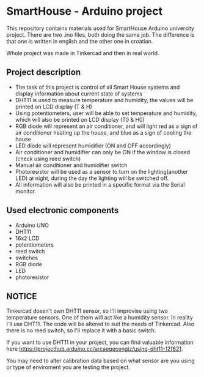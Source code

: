 # SmartHouse - Arduino project

This repository contains materials used for SmartHouse Arduino university project. 
There are two .ino files, both doing the same job.
The difference is that one is written in english and the other one in croatian.

Whole project was made in Tinkercad and then in real world.

## Project description

  - The task of this project is control of all Smart House systems 
    and display information about current state of systems
  - DHT11 is used to measure temperature and humidity, the values will be printed on LCD display (T & H)
  - Using potentiometers, user will be able to set temperature and humidity, which will also be printed on LCD display (T0 & H0)
  - RGB diode will represent an air conditioner, and will light red as a sign of air conditioner heating up the house,
    and blue as a sign of cooling the house
  - LED diode will represent humidifier (ON and OFF accordingly)
  - Air conditioner and humidifier can only be ON if the window is closed (check using reed switch)
  - Manual air conditioner and humidifier switch
  - Photoresistor will be used as a sensor to turn on the lighting(another LED) at night,
    during the day the lighting will be switched off.
  - All information will also be printed in a specific format via the Serial monitor.

## Used electronic components
  
  - Arduino UNO
  - DHT11
  - 16x2 LCD
  - potentiometers
  - reed switch
  - switches
  - RGB diode
  - LED
  - photoresistor

## NOTICE

  Tinkercad doesn't own DHT11 sensor, so I'll improvise using two temperature sensors. One of them will act like a humidity sensor. 
  In reality I'll use DHT11. The code will be altered to suit the needs of Tinkercad.
  Also there is no reed switch, so I'll replace it with a basic switch.

  If you want to use DHT11 in your project,
  you can find valuable information here https://projecthub.arduino.cc/arcaegecengiz/using-dht11-12f621.

  You may need to alter calibration data based on what sensor are you using or type of enviroment you are testing the project.

  
